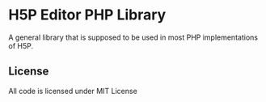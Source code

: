 H5P Editor PHP Library
==========

A general library that is supposed to be used in most PHP implementations of H5P.

## License

All code is licensed under MIT License
